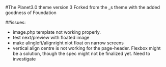 #The Planet3.0 theme version 3
Forked from the _s theme with the added goodness of Foundation

##issues:
* image.php template not working properly.
* test next/preview with floated image
* make alingleft/alignright niot float on narrow screens
* vertical align centre is not working for the page-header. Flexbox might be a solution, though the spec might not be finalized yet. Need to investigate